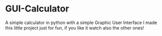 # GUI-Calculator
A simple calculator in python with a simple Graphic User Interface
I made this little project just for fun, if you like it watch also the other ones!
